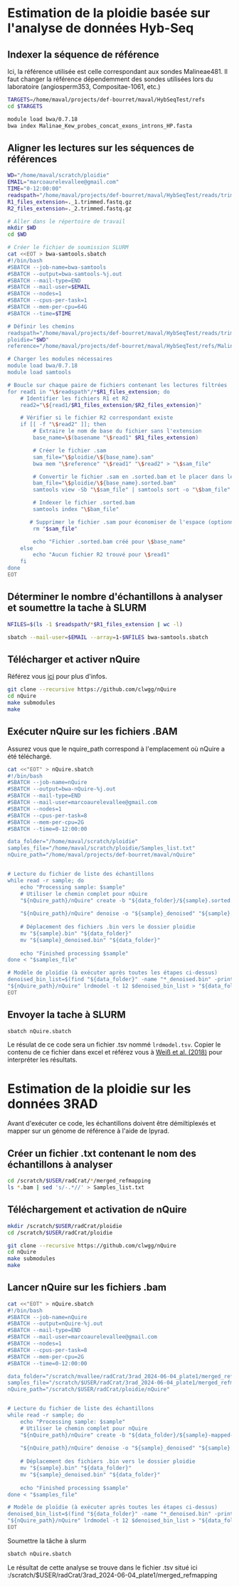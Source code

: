 
# Estimation de la ploidie basée sur l'analyse de données Hyb-Seq

## Indexer la séquence de référence
Ici, la référence utilisée est celle correspondant aux sondes Malineae481. Il faut changer la référence dépendemment des sondes utilisées lors du laboratoire (angiosperm353, Compositae-1061, etc.)
```bash
TARGETS=/home/maval/projects/def-bourret/maval/HybSeqTest/refs
cd $TARGETS

module load bwa/0.7.18
bwa index Malinae_Kew_probes_concat_exons_introns_HP.fasta
```

## Aligner les lectures sur les séquences de références 
```bash
WD="/home/maval/scratch/ploidie"
EMAIL="marcoaurelevallee@gmail.com"
TIME="0-12:00:00"
readspath="/home/maval/projects/def-bourret/maval/HybSeqTest/reads/trim/TEST"  
R1_files_extension=._1.trimmed.fastq.gz
R2_files_extension=._2.trimmed.fastq.gz

# Aller dans le répertoire de travail
mkdir $WD
cd $WD

# Créer le fichier de soumission SLURM
cat <<EOT > bwa-samtools.sbatch
#!/bin/bash
#SBATCH --job-name=bwa-samtools
#SBATCH --output=bwa-samtools-%j.out
#SBATCH --mail-type=END
#SBATCH --mail-user=$EMAIL
#SBATCH --nodes=1
#SBATCH --cpus-per-task=1
#SBATCH --mem-per-cpu=64G
#SBATCH --time=$TIME

# Définir les chemins
readspath="/home/maval/projects/def-bourret/maval/HybSeqTest/reads/trim/TEST"  
ploidie="$WD"      
reference="/home/maval/projects/def-bourret/maval/HybSeqTest/refs/Malinae_Kew_probes_concat_exons_introns_HP.fasta" 

# Charger les modules nécessaires
module load bwa/0.7.18
module load samtools

# Boucle sur chaque paire de fichiers contenant les lectures filtrées
for read1 in "\$readspath"/*$R1_files_extension; do
    # Identifier les fichiers R1 et R2
    read2="\${read1/$R1_files_extension/$R2_files_extension}"

    # Vérifier si le fichier R2 correspondant existe
    if [[ -f "\$read2" ]]; then
        # Extraire le nom de base du fichier sans l'extension
        base_name=\$(basename "\$read1" $R1_files_extension)

        # Créer le fichier .sam
        sam_file="\$ploidie/\${base_name}.sam"
        bwa mem "\$reference" "\$read1" "\$read2" > "\$sam_file"

        # Convertir le fichier .sam en .sorted.bam et le placer dans le répertoire ploidie
        bam_file="\$ploidie/\${base_name}.sorted.bam"
        samtools view -Sb "\$sam_file" | samtools sort -o "\$bam_file"

        # Indexer le fichier .sorted.bam
        samtools index "\$bam_file"

       # Supprimer le fichier .sam pour économiser de l'espace (optionnel)
        rm "$sam_file"

        echo "Fichier .sorted.bam créé pour \$base_name"
    else
        echo "Aucun fichier R2 trouvé pour \$read1"
    fi
done
EOT
```
## Déterminer le nombre d'échantillons à analyser et soumettre la tache à SLURM

```bash
NFILES=$(ls -1 $readspath/*$R1_files_extension | wc -l)

sbatch --mail-user=$EMAIL --array=1-$NFILES bwa-samtools.sbatch
```
## Télécharger et activer nQuire
Référez vous [ici](https://github.com/clwgg/nQuire/blob/master/README.org) pour plus d'infos.

```bash
git clone --recursive https://github.com/clwgg/nQuire
cd nQuire
make submodules
make
```
## Exécuter nQuire sur les fichiers .BAM
Assurez vous que le nquire_path correspond à l'emplacement où nQuire a été téléchargé.

```bash
cat <<"EOT" > nQuire.sbatch
#!/bin/bash
#SBATCH --job-name=nQuire
#SBATCH --output=bwa-nQuire-%j.out
#SBATCH --mail-type=END
#SBATCH --mail-user=marcoaurelevallee@gmail.com
#SBATCH --nodes=1
#SBATCH --cpus-per-task=8
#SBATCH --mem-per-cpu=2G
#SBATCH --time=0-12:00:00

data_folder="/home/maval/scratch/ploidie"  
samples_file="/home/maval/scratch/ploidie/Samples_list.txt"  
nQuire_path="/home/maval/projects/def-bourret/maval/nQuire"


# Lecture du fichier de liste des échantillons
while read -r sample; do
    echo "Processing sample: $sample"
    # Utiliser le chemin complet pour nQuire
    "${nQuire_path}/nQuire" create -b "${data_folder}/${sample}.sorted.bam" -o "$sample"
    
    "${nQuire_path}/nQuire" denoise -o "${sample}_denoised" "${sample}.bin"
    
    # Déplacement des fichiers .bin vers le dossier ploidie
    mv "${sample}.bin" "${data_folder}"
    mv "${sample}_denoised.bin" "${data_folder}"
    
    echo "Finished processing $sample"
done < "$samples_file"

# Modèle de ploïdie (à exécuter après toutes les étapes ci-dessus)
denoised_bin_list=$(find "${data_folder}" -name "*_denoised.bin" -printf "%p ")
"${nQuire_path}/nQuire" lrdmodel -t 12 $denoised_bin_list > "${data_folder}/lrdmodel.tsv"
EOT
```
## Envoyer la tache à SLURM
```bash
sbatch nQuire.sbatch
```
Le résulat de ce code sera un fichier .tsv nommé `lrdmodel.tsv`. Copier le contenu de ce fichier dans excel et référez vous à [Weiß et al. (2018)](https://bmcbioinformatics.biomedcentral.com/articles/10.1186/s12859-018-2128-z) pour interpréter les résultats.

# Estimation de la ploidie sur les données 3RAD
Avant d'exécuter ce code, les échantillons doivent être démiltiplexés et mapper sur un génome de référence à l'aide de Ipyrad.

## Créer un fichier .txt contenant le nom des échantillons à analyser
```bash
cd /scratch/$USER/radCrat/*/merged_refmapping
ls *.bam | sed 's/-.*//' > Samples_list.txt
```

## Téléchargement et activation de nQuire
```bash
mkdir /scratch/$USER/radCrat/ploidie
cd /scratch/$USER/radCrat/ploidie

git clone --recursive https://github.com/clwgg/nQuire
cd nQuire
make submodules
make
```

## Lancer nQuire sur les fichiers .bam
```bash
cat <<"EOT" > nQuire.sbatch
#!/bin/bash
#SBATCH --job-name=nQuire
#SBATCH --output=nQuire-%j.out
#SBATCH --mail-type=END
#SBATCH --mail-user=marcoaurelevallee@gmail.com
#SBATCH --nodes=1
#SBATCH --cpus-per-task=8
#SBATCH --mem-per-cpu=2G
#SBATCH --time=0-12:00:00

data_folder="/scratch/mvallee/radCrat/3rad_2024-06-04_plate1/merged_refmapping"  
samples_file="/scratch/$USER/radCrat/3rad_2024-06-04_plate1/merged_refmapping/Samples_list.txt"  
nQuire_path="/scratch/$USER/radCrat/ploidie/nQuire"


# Lecture du fichier de liste des échantillons
while read -r sample; do
    echo "Processing sample: $sample"
    # Utiliser le chemin complet pour nQuire
    "${nQuire_path}/nQuire" create -b "${data_folder}/${sample}-mapped-sorted.bam" -o "$sample"
    
    "${nQuire_path}/nQuire" denoise -o "${sample}_denoised" "${sample}.bin"
    
    # Déplacement des fichiers .bin vers le dossier ploidie
    mv "${sample}.bin" "${data_folder}"
    mv "${sample}_denoised.bin" "${data_folder}"
    
    echo "Finished processing $sample"
done < "$samples_file"

# Modèle de ploïdie (à exécuter après toutes les étapes ci-dessus)
denoised_bin_list=$(find "${data_folder}" -name "*_denoised.bin" -printf "%p ")
"${nQuire_path}/nQuire" lrdmodel -t 12 $denoised_bin_list > "${data_folder}/lrdmodel.tsv"
EOT
```

Soumettre la tâche à slurm
```bash
sbatch nQuire.sbatch
```
Le résultat de cette analyse se trouve dans le fichier .tsv situé ici :/scratch/$USER/radCrat/3rad_2024-06-04_plate1/merged_refmapping
